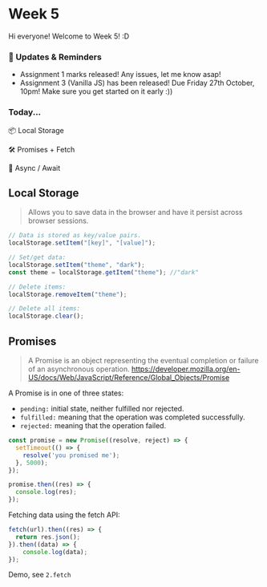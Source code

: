 # Week 5

Hi everyone! Welcome to Week 5! :D

### 📢 Updates & Reminders

- Assignment 1 marks released! Any issues, let me know asap!
- Assignment 3 (Vanilla JS) has been released! Due Friday 27th October, 10pm! Make sure you get started on it early :))

### Today...

📦 Local Storage

🛠️ Promises + Fetch

🧶 Async / Await

## Local Storage

> Allows you to save data in the browser and have it persist across browser sessions.

```Javascript
// Data is stored as key/value pairs.
localStorage.setItem("[key]", "[value]");

// Set/get data:
localStorage.setItem("theme", "dark");
const theme = localStorage.getItem("theme"); //"dark"

// Delete items:
localStorage.removeItem("theme");

// Delete all items:
localStorage.clear();

```

## Promises

> A Promise is an object representing the eventual completion or failure of an asynchronous operation. https://developer.mozilla.org/en-US/docs/Web/JavaScript/Reference/Global_Objects/Promise

A Promise is in one of three states:

- `pending:` initial state, neither fulfilled nor rejected.
- `fulfilled:` meaning that the operation was completed successfully.
- `rejected:` meaning that the operation failed.

```Javascript
const promise = new Promise((resolve, reject) => {
  setTimeout(() => {
    resolve('you promised me');
  }, 5000);
});

promise.then((res) => {
  console.log(res);
});
```

Fetching data using the fetch API:

```Javascript
fetch(url).then((res) => {
  return res.json();
}).then((data) => {
    console.log(data);
});
```

Demo, see `2.fetch`

